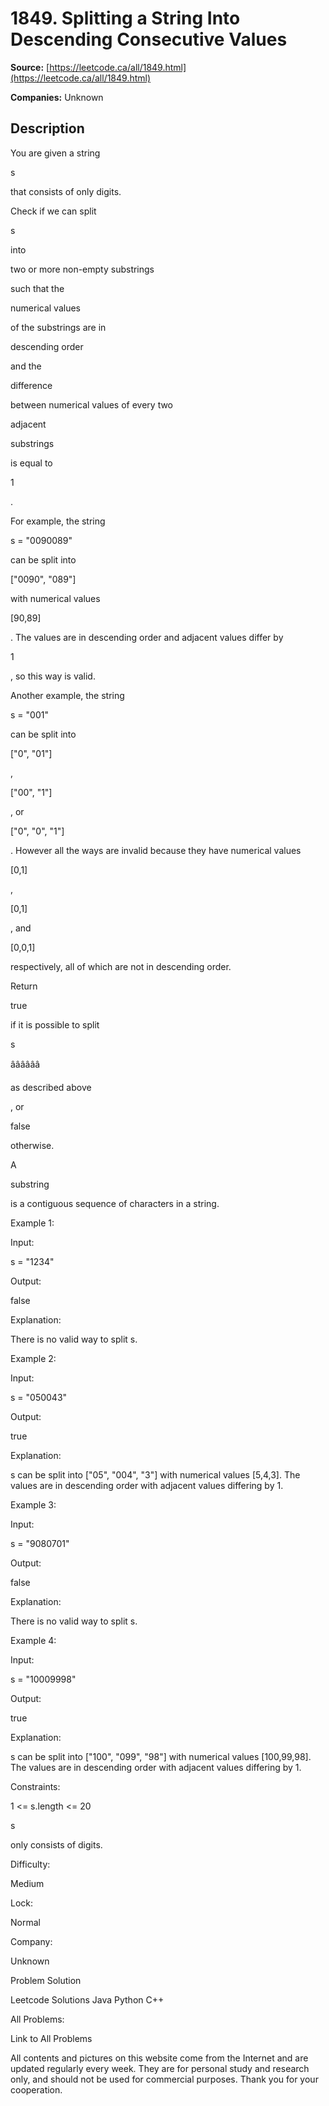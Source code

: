 # 1849. Splitting a String Into Descending Consecutive Values

**Source:** [https://leetcode.ca/all/1849.html](https://leetcode.ca/all/1849.html)

**Companies:** Unknown

## Description

You are given a string

s

that consists of only digits.

Check if we can split

s

into

two or more non-empty substrings

such that the

numerical values

of the substrings are in

descending order

and the

difference

between numerical values of every two

adjacent

substrings

is equal to

1

.

For example, the string

s = "0090089"

can be split into

["0090", "089"]

with numerical values

[90,89]

. The values are in descending order and adjacent values differ by

1

, so this way is valid.

Another example, the string

s = "001"

can be split into

["0", "01"]

,

["00", "1"]

, or

["0", "0", "1"]

. However all the ways are invalid because they have numerical values

[0,1]

,

[0,1]

, and

[0,0,1]

respectively, all of which are not in descending order.

Return

true

if it is possible to split

s

ââââââ

as described above

, or

false

otherwise.

A

substring

is a contiguous sequence of characters in a string.

Example 1:

Input:

s = "1234"

Output:

false

Explanation:

There is no valid way to split s.

Example 2:

Input:

s = "050043"

Output:

true

Explanation:

s can be split into ["05", "004", "3"] with numerical values [5,4,3].
The values are in descending order with adjacent values differing by 1.

Example 3:

Input:

s = "9080701"

Output:

false

Explanation:

There is no valid way to split s.

Example 4:

Input:

s = "10009998"

Output:

true

Explanation:

s can be split into ["100", "099", "98"] with numerical values [100,99,98].
The values are in descending order with adjacent values differing by 1.

Constraints:

1 <= s.length <= 20

s

only consists of digits.

Difficulty:

Medium

Lock:

Normal

Company:

Unknown

Problem Solution

Leetcode Solutions Java Python C++

All Problems:

Link to All Problems

All contents and pictures on this website come from the Internet and are updated regularly every week. They are for personal study and research only, and should not be used for commercial purposes. Thank you for your cooperation.

